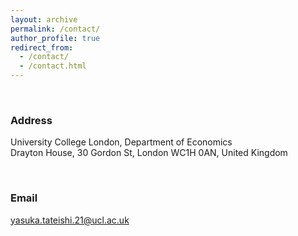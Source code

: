 ```yaml
---
layout: archive
permalink: /contact/
author_profile: true
redirect_from: 
  - /contact/
  - /contact.html
---
```


<br />

### Address

University College London, Department of Economics <br />
Drayton House, 30 Gordon St, London WC1H 0AN, United Kingdom

<br />

### Email
yasuka.tateishi.21@ucl.ac.uk
